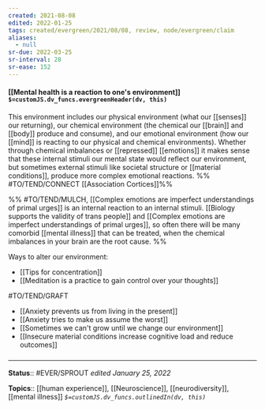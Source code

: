 ```yaml
---
created: 2021-08-08
edited: 2022-01-25
tags: created/evergreen/2021/08/08, review, node/evergreen/claim
aliases:
  - null
sr-due: 2022-03-25
sr-interval: 28
sr-ease: 152
---
```


#### [[Mental health is a reaction to one's environment]] `$=customJS.dv_funcs.evergreenHeader(dv, this)`

This environment includes our physical environment (what our [[senses]] our returning),
our chemical environment (the chemical our [[brain]] and [[body]] produce and consume),
and our emotional environment (how our [[mind]] is reacting to our physical and chemical environments).
Whether through chemical imbalances 
or [[repressed]] [[emotions]] 
it makes sense that these internal stimuli our mental state would reflect our environment,
but sometimes external stimuli like societal structure 
or [[material conditions]],
produce more complex emotional reactions.
%% #TO/TEND/CONNECT [[Association Cortices]]%%

%% #TO/TEND/MULCH, [[Complex emotions are imperfect understandings of primal urges]] is an internal reaction to an internal stimuli.
[[Biology supports the validity of trans people]] and [[Complex emotions are imperfect understandings of primal urges]], so often there will be many comorbid [[mental illness]] that can be treated, when the chemical imbalances in your brain are the root cause. 
%%

Ways to alter our environment: 
- [[Tips for concentration]]
- [[Meditation is a practice to gain control over your thoughts]]

#TO/TEND/GRAFT 
- [[Anxiety prevents us from living in the present]]
- [[Anxiety tries to make us assume the worst]]
- [[Sometimes we can't grow until we change our environment]]
- [[Insecure material conditions increase cognitive load and reduce outcomes]]

### <hr class="footnote"/>

**Status**:: #EVER/SPROUT 
*edited January 25, 2022*

**Topics**:: [[human experience]], [[Neuroscience]], [[neurodiversity]], [[mental illness]]
*`$=customJS.dv_funcs.outlinedIn(dv, this)`*
